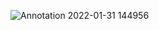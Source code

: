 ![Annotation 2022-01-31 144956](https://user-images.githubusercontent.com/97434918/151768223-3af89fa6-7c94-4034-b36c-07f0f5c02aeb.png)

